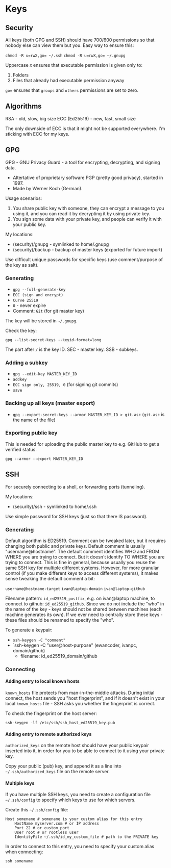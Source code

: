 # Keys

## Security

All keys (both GPG and SSH) should have 700/600 permissions so that nobody else can view them but you.
Easy way to ensure this:

`chmod -R u=rwX,go= ~/.ssh`
`chmod -R u=rwX,go= ~/.gnupg`

Uppercase `X` ensures that executable permission is given only to:
1. Folders
2. Files that already had executable permission anyway

`go=` ensures that `groups` and `others` permissions are set to zero.

## Algorithms

RSA - old, slow, big size
ECC (Ed25519) - new, fast, small size

The only downside of ECC is that it might not be supported everywhere.
I'm sticking with ECC for my keys.

## GPG

GPG - GNU Privacy Guard - a tool for encrypting, decrypting, and signing data.
  - Altertative of proprietary software PGP (pretty good privacy), started in 1997.
  - Made by Werner Koch (German).

Usage scenarios:

1. You share public key with someone, they can encrypt a message to you using it, and you can read it by decrypting it by using private key.
2. You sign some data with your private key, and people can verify it with your public key.

My locations:
- (security)/gnupg - symlinked to home/.gnupg
- (security)/backup - backup of master keys (exported for future import)

Use difficult unique passwords for specific keys (use comment/purpose of the key as salt).

### Generating

- `gpg --full-generate-key`
- `ECC (sign and encrypt)`
- `Curve 25519`
- `0` - never expire
- Comment: `Git` (for git master key)

The key will be stored in `~/.gnupg`.

Check the key:

`gpg --list-secret-keys --keyid-format=long`

The part after `/` is the key ID. SEC - master key. SSB - subkeys.

### Adding a subkey

- `gpg --edit-key MASTER_KEY_ID`
- `addkey`
- `ECC sign only, 25519, 0` (for signing git commits)
- `save`

### Backing up all keys (master export)

- `gpg --export-secret-keys --armor MASTER_KEY_ID > git.asc` (`git.asc` is the name of the file)

### Exporting public key

This is needed for uploading the public master key to e.g. GitHub to get a verified status.

`gpg --armor --export MASTER_KEY_ID`

## SSH

For securely connecting to a shell, or forwarding ports (tunneling).

My locations:
- (security)/ssh - symlinked to home/.ssh

Use simple password for SSH keys (just so that there IS password).

### Generating

Default algorithm is ED25519.
Comment can be tweaked later, but it requires changing both public and private keys.
Default comment is usually "username@hostname".
The default comment identifies WHO and FROM WHERE you are trying to connect. But it doesn't identify TO WHERE you are trying to connect.
This is fine in general, because usually you reuse the same SSH key for multiple different systems.
However, for more granular control (if you make different keys to access different systems), it makes sense tweaking the default comment a bit:

`username@hostname-target`
`ivan@laptop-domain`
`ivan@laptop-github`

Filename pattern: `id_ed25519_postfix`, e.g. on ivan@laptop machine, to connect to github: `id_ed25519_github`.
Since we do not include the "who" in the name of the key - keys should not be shared between machines (each machine generates its own).
If we ever need to centrally store these keys - these files should be renamed to specify the "who".

To generate a keypair:

- `ssh-keygen -C "comment"`
- `ssh-keygen -C "user@host-purpose" (ewancoder, ivanpc, domain/github)
  - filename: id_ed25519_domain/github

### Connecting

#### Adding entry to local known hosts

`known_hosts` file protects from man-in-the-middle attacks. During initial connect, the host sends you "host fingerprint", and if it doesn't exist in your local `known_hosts` file - SSH asks you whether the fingerprint is correct.

To check the fingerprint on the host server:

`ssh-keygen -lf /etc/ssh/ssh_host_ed25519_key.pub`

#### Adding entry to remote authorized keys

`authorized_keys` on the remote host should have your public keypair inserted into it, in order for you to be able to connect to it using your private key.

Copy your public (pub) key, and append it as a line into `~/.ssh/authorized_keys` file on the remote server.

#### Multiple keys

If you have multiple SSH keys, you need to create a configuration file `~/.ssh/config` to specify which keys to use for which servers.

Create this `~/.ssh/config` file:

```
Host somename # somename is your custom alias for this entry
    HostName myserver.com # or IP address
    Port 22 # or custom port
    User root # or rootless user
    IdentityFile ~/.ssh/id_my_custom_file # path to the PRIVATE key
```

In order to connect to this entry, you need to specify your custom alias when connecting:

`ssh somename`
